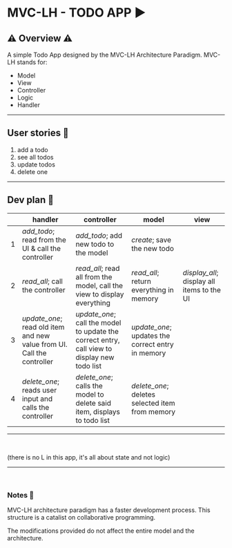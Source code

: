 # MVC-LH - TODO APP ▶️

## ⚠️ Overview ⚠️

A simple Todo App designed by the MVC-LH Architecture Paradigm. 
MVC-LH stands for:
 * Model
 * View
 * Controller
 * Logic
 * Handler

---

## User stories 👤 

1. add a todo  
2. see all todos  
3. update todos  
4. delete one  
  
---

## Dev plan 🌈

|    | handler | controller | model | view |  
| --- | --- | --- | --- | --- |   
| 1 | _add\_todo_; read from the UI & call the controller | _add\_todo_; add new todo to the model | _create_; save the new todo | |    
| 2 | _read\_all_; call the controller | _read\_all_; read all from the model, call the view to display everything | _read\_all_; return everything in memory | _display\_all_; display all items to the UI |  
| 3 | _update\_one_; read old item and new value from UI.  Call the controller | _update\_one_; call the model to update the correct entry, call view to display new todo list | _update\_one_; updates the correct entry in memory | |  
| 4 | _delete\_one_; reads user input and calls the controller | _delete\_one_; calls the model to delete said item, displays to todo list | _delete\_one_; deletes selected item from memory | |  

---

<br>

(there is no L in this app, it's all about state and not logic)


---
<br>

### Notes 🔦

MVC-LH architecture paradigm has a faster development process. This structure is a catalist on collaborative programming. 

The modifications provided do not affect the entire model and the architecture. 
